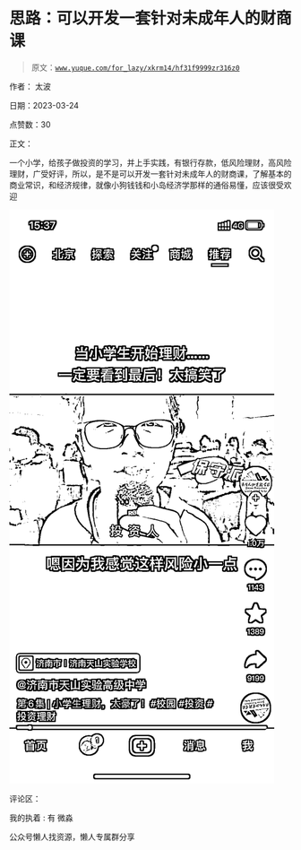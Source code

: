 # 思路：可以开发一套针对未成年人的财商课

> 原文：[`www.yuque.com/for_lazy/xkrm14/hf31f9999zr316z0`](https://www.yuque.com/for_lazy/xkrm14/hf31f9999zr316z0)



作者： 太波



日期：2023-03-24



点赞数：30



正文：



一个小学，给孩子做投资的学习，并上手实践，有银行存款，低风险理财，高风险理财，广受好评，所以，是不是可以开发一套针对未成年人的财商课，了解基本的商业常识，和经济规律，就像小狗钱钱和小岛经济学那样的通俗易懂，应该很受欢迎



![](img/8e8dfb459d54d0e8cd3d6f8be33c3da0.png)



评论区：



我的执着 : 有 微淼



公众号懒人找资源，懒人专属群分享

